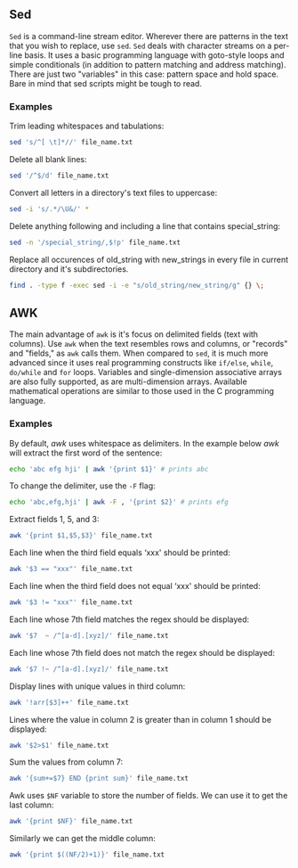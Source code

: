 ## Sed

`Sed` is a command-line stream editor.
Wherever there are patterns in the text that you wish to replace, use `sed`.
`Sed` deals with character streams on a per-line basis.
It uses a basic programming language with goto-style loops and simple conditionals (in addition to pattern matching and address matching).
There are just two "variables" in this case: pattern space and hold space.
Bare in mind that sed scripts might be tough to read.

### Examples

Trim leading whitespaces and tabulations:

```bash
sed 's/^[ \t]*//' file_name.txt
```

Delete all blank lines:

```bash
sed '/^$/d' file_name.txt
```

Convert all letters in a directory's text files to uppercase:

```bash
sed -i 's/.*/\U&/' *
```

Delete anything following and including a line that contains special_string:

```bash
sed -n '/special_string/,$!p' file_name.txt
```

Replace all occurences of old_string with new_strings in every file in current directory and it's subdirectories.

```bash
find . -type f -exec sed -i -e "s/old_string/new_string/g" {} \;
```

## AWK
The main advantage of `awk` is it's focus on delimited fields (text with columns).
Use `awk` when the text resembles rows and columns, or "records" and "fields," as `awk` calls them.
When compared to `sed`, it is much more advanced since it uses real programming constructs like `if/else`, `while`, `do/while` and `for` loops.
Variables and single-dimension associative arrays are also fully supported, as are multi-dimension arrays.
Available mathematical operations are similar to those used in the C programming language.

### Examples

By default, *awk* uses whitespace as delimiters. In the example below *awk* will extract the first word of the sentence:

```bash
echo 'abc efg hji' | awk '{print $1}' # prints abc
```

To change the delimiter, use the `-F` flag:

```bash
echo 'abc,efg,hji' | awk -F , '{print $2}' # prints efg
```

Extract fields 1, 5, and 3:

```bash
awk '{print $1,$5,$3}' file_name.txt
```

Each line when the third field equals ‘xxx' should be printed:

```bash
awk '$3 == "xxx"' file_name.txt
```

Each line when the third field does not equal ‘xxx' should be printed:

```bash
awk '$3 != "xxx"' file_name.txt
```

Each line whose 7th field matches the regex should be displayed:

```bash
awk '$7  ~ /^[a-d].[xyz]/' file_name.txt
```

Each line whose 7th field does not match the regex should be displayed:

```bash
awk '$7 !~ /^[a-d].[xyz]/' file_name.txt
```

Display lines with unique values in third column:

```bash
awk '!arr[$3]++' file_name.txt
```
Lines where the value in column 2 is greater than in column 1 should be displayed:

```bash
awk '$2>$1' file_name.txt
```

Sum the values from column 7:

```bash
awk '{sum+=$7} END {print sum}' file_name.txt
```

Awk uses `$NF` variable to store the number of fields. We can use it to get the last column:

```bash
awk '{print $NF}' file_name.txt
```

Similarly we can get the middle column:

```bash
awk '{print $((NF/2)+1)}' file_name.txt
```
